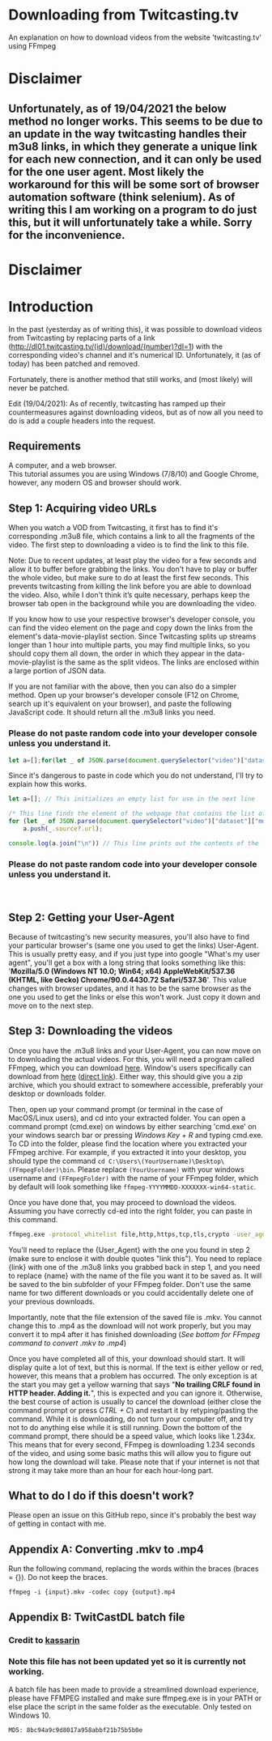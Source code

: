 # Downloading from Twitcasting.tv
An explanation on how to download videos from the website 'twitcasting.tv' using FFmpeg

# Disclaimer
## Unfortunately, as of 19/04/2021 the below method no longer works. This seems to be due to an update in the way twitcasting handles their m3u8 links, in which they generate a unique link for each new connection, and it can only be used for the one user agent. Most likely the workaround for this will be some sort of browser automation software (think selenium). As of writing this I am working on a program to do just this, but it will unfortunately take a while. Sorry for the inconvenience.
# Disclaimer

# Introduction
In the past (yesterday as of writing this), it was possible to download videos from Twitcasting by replacing parts of a link (http://dl01.twitcasting.tv/(id)/download/(number)?dl=1) with the corresponding video's channel and it's numerical ID. Unfortunately, it (as of today) has been patched and removed.   

Fortunately, there is another method that still works, and (most likely) will never be patched.

Edit (19/04/2021): As of recently, twitcasting has ramped up their countermeasures against downloading videos, but as of now all you need to do is add a couple headers into the request.

## Requirements
A computer, and a web browser.  
This tutorial assumes you are using Windows (7/8/10) and Google Chrome, however, any modern OS and browser should work. 

## Step 1: Acquiring video URLs
When you watch a VOD from Twitcasting, it first has to find it's corresponding .m3u8 file, which contains a link to all the fragments of the video. The first step to downloading a video is to find the link to this file. 

Note: Due to recent updates, at least play the video for a few seconds and allow it to buffer before grabbing the links. You don't have to play or buffer the whole video, but make sure to do at least the first few seconds. This prevents twitcasting from killing the link before you are able to download the video. Also, while I don't think it’s quite necessary, perhaps keep the browser tab open in the background while you are downloading the video.

If you know how to use your respective browser's developer console, you can find the video element on the page and copy down the links from the element's data-movie-playlist section. Since Twitcasting splits up streams longer than 1 hour into multiple parts, you may find multiple links, so you should copy them all down, the order in which they appear in the data-movie-playlist is the same as the split videos. The links are enclosed within a large portion of JSON data.

If you are not familiar with the above, then you can also do a simpler method. Open up your browser's developer console (F12 on Chrome, search up it's equivalent on your browser), and paste the following JavaScript code. It should return all the .m3u8 links you need.
### **Please do not paste random code into your developer console unless you understand it.**
```js
let a=[];for(let _ of JSON.parse(document.querySelector("video")["dataset"]["moviePlaylist"])[2])a.push(_.source?.url);console.log(a.join("\n"))
```
Since it's dangerous to paste in code which you do not understand, I'll try to explain how this works.
```js
let a=[]; // This initializes an empty list for use in the next line

/* This line finds the element of the webpage that contains the list of links, and adds all of them to the list created above */
for (let _ of JSON.parse(document.querySelector("video")["dataset"]["moviePlaylist"])[2])   
    a.push(_.source?.url);

console.log(a.join("\n")) // This line prints out the contents of the list created in the first line, separated by a new line.
```
### **Please do not paste random code into your developer console unless you understand it.**
<br />

## Step 2: Getting your User-Agent
Because of twitcasting's new security measures, you'll also have to find your particular browser's (same one you used to get the links) User-Agent. This is usually pretty easy, and if you just type into google "What's my user agent", you'll get a box with a long string that looks something like this: '__Mozilla/5.0 (Windows NT 10.0; Win64; x64) AppleWebKit/537.36 (KHTML, like Gecko) Chrome/90.0.4430.72 Safari/537.36__'. This value changes with browser updates, and it has to be the same browser as the one you used to get the links or else this won't work. Just copy it down and move on to the next step.

## Step 3: Downloading the videos
Once you have the .m3u8 links and your User-Agent, you can now move on to downloading the actual videos. For this, you will need a program called FFmpeg, which you can download [here](https://ffmpeg.org/download.html). Window's users specifically can download from [here](https://www.gyan.dev/ffmpeg/builds/) ([direct link](https://www.gyan.dev/ffmpeg/builds/ffmpeg-release-full.7z)). Either way, this should give you a zip archive, which you should extract to somewhere accessible, preferably your desktop or downloads folder.

Then, open up your command prompt (or terminal in the case of MacOS/Linux users), and cd into your extracted folder. You can open a command prompt (cmd.exe) on windows by either searching 'cmd.exe' on your windows search bar or pressing _Windows Key + R_ and typing cmd.exe. To CD into the folder, please find the location where you extracted your FFmpeg archive. For example, if you extracted it into your desktop, you should type the command `cd C:\Users\(YourUsername)\Desktop\(FFmpegFolder)\bin`. Please replace `(YourUsername)` with your windows username and `(FFmpegFolder)` with the name of your FFmpeg folder, which by default will look something like `ffmpeg-YYYYMMDD-XXXXXXX-win64-static`.

Once you have done that, you may proceed to download the videos. Assuming you have correctly cd-ed into the right folder, you can paste in this command.
```bat
ffmpeg.exe -protocol_whitelist file,http,https,tcp,tls,crypto -user_agent "{User_Agent}" -headers "https://twitcasting.tv/" -headers "Origin: https://twitcasting.tv" -i {link} -c copy {name}.mkv
```
You'll need to replace the {User_Agent} with the one you found in step 2 (make sure to enclose it with double quotes "link this"). You need to replace {link} with one of the .m3u8 links you grabbed back in step 1, and you need to replace {name} with the name of the file you want it to be saved as. It will be saved to the bin subfolder of your FFmpeg folder. Don't use the same name for two different downloads or you could accidentally delete one of your previous downloads. 

Importantly, note that the file extension of the saved file is .mkv. You cannot change this to .mp4 as the download will not work properly, but you may convert it to mp4 after it has finished downloading (_See bottom for FFmpeg command to convert .mkv to .mp4_)

Once you have completed all of this, your download should start. It will display quite a lot of text, but this is normal. If the text is either yellow or red, however, this means that a problem has occurred. The only exception is at the start you may get a yellow warning that says "__No trailing CRLF found in HTTP header. Adding it.__", this is expected and you can ignore it. Otherwise, the best course of action is usually to cancel the download (either close the command prompt or press _CTRL + C_) and restart it by retyping/pasting the command. While it is downloading, do not turn your computer off, and try not to do anything else while it is still running. Down the bottom of the command prompt, there should be a speed value, which looks like 1.234x. This means that for every second, FFmpeg is downloading 1.234 seconds of the video, and using some basic maths this will allow you to figure out how long the download will take. Please note that if your internet is not that strong it may take more than an hour for each hour-long part.

## What to do I do if this doesn't work?
Please open an issue on this GitHub repo, since it's probably the best way of getting in contact with me. 

## Appendix A: Converting .mkv to .mp4
Run the following command, replacing the words within the braces (braces = {}). Do not keep the braces.
```
ffmpeg -i {input}.mkv -codec copy {output}.mp4
```

## Appendix B: TwitCastDL batch file
### Credit to [kassarin](https://github.com/kassarin)

### Note this file has not been updated yet so it is currently not working.
A batch file has been made to provide a streamlined download experience, please have FFMPEG installed and make sure ffmpeg.exe is in your PATH or else place the script in the same folder as the executable. Only tested on Windows 10.

```MD5: 8bc94a9c9d8017a958abbf21b75b5b0e```

